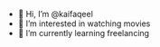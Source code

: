 - 👋 Hi, I’m @kaifaqeel
- 👀 I’m interested in watching movies
- 🌱 I’m currently learning freelancing


<!---
kaifaqeel/kaifaqeel is a ✨ special ✨ repository because its `README.md` (this file) appears on your GitHub profile.
You can click the Preview link to take a look at your changes.
--->
